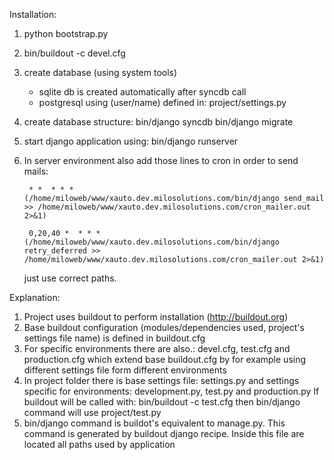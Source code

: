 Installation:

1. python bootstrap.py

2. bin/buildout -c devel.cfg

3. create database (using system tools)
   - sqlite db is created automatically after syncdb call
   - postgresql using (user/name) defined in: project/settings.py

4. create database structure:
   bin/django syncdb
   bin/django migrate

5. start django application using:
   bin/django runserver

6. In server environment also add those lines to cron in order to send mails:

        * *  * * * (/home/miloweb/www/xauto.dev.milosolutions.com/bin/django send_mail >> /home/miloweb/www/xauto.dev.milosolutions.com/cron_mailer.out 2>&1)

        0,20,40 *  * * * (/home/miloweb/www/xauto.dev.milosolutions.com/bin/django retry_deferred >> /home/miloweb/www/xauto.dev.milosolutions.com/cron_mailer.out 2>&1)

    just use correct paths.

Explanation:
1. Project uses buildout to perform installation (http://buildout.org)
2. Base buildout configuration (modules/dependencies used, project's settings file name) is defined in buildout.cfg
3. For specific environments there are also.: devel.cfg, test.cfg and production.cfg which
   extend base buildout.cfg by for example using different settings file form different environments
4. In project folder there is base settings file: settings.py and settings specific for environments: development.py, test.py and production.py
   If buildout will be called with: bin/buildout -c test.cfg then bin/django command will use
   project/test.py
5. bin/django command is buildot's equivalent to manage.py. This command is generated by buildout django recipe.
   Inside this file are located all paths used by application
